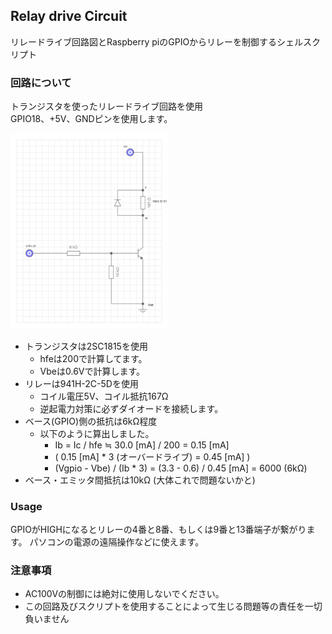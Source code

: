 ## Relay drive Circuit
リレードライブ回路図とRaspberry piのGPIOからリレーを制御するシェルスクリプト

### 回路について
トランジスタを使ったリレードライブ回路を使用  
GPIO18、+5V、GNDピンを使用します。  

<img alt="回路図" width="50%" src="schematic.png" />

* トランジスタは2SC1815を使用
  - hfeは200で計算してます。
  - Vbeは0.6Vで計算します。
* リレーは941H-2C-5Dを使用
  - コイル電圧5V、コイル抵抗167Ω
  - 逆起電力対策に必ずダイオードを接続します。
* ベース(GPIO)側の抵抗は6kΩ程度
  - 以下のように算出しました。
    - Ib = Ic / hfe ≒ 30.0 [mA] / 200 = 0.15 [mA]
    - ( 0.15 [mA] * 3 (オーバードライブ) = 0.45 [mA] )
    - (Vgpio - Vbe) / (Ib * 3) = (3.3 - 0.6) / 0.45 [mA] = 6000 (6kΩ)
* ベース・エミッタ間抵抗は10kΩ (大体これで問題ないかと)

### Usage
GPIOがHIGHになるとリレーの4番と8番、もしくは9番と13番端子が繋がります。
パソコンの電源の遠隔操作などに使えます。

### 注意事項
* AC100Vの制御には絶対に使用しないでください。
* この回路及びスクリプトを使用することによって生じる問題等の責任を一切負いません
